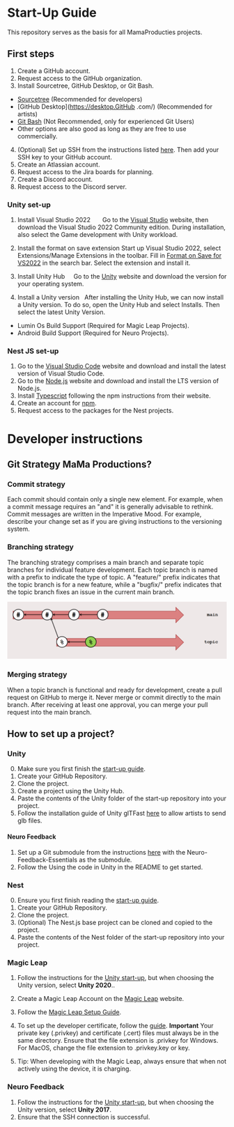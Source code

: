 # Start-Up Guide
This repository serves as the basis for all MamaProducties projects. 

## First steps
1. Create a GitHub account.
2. Request access to the GitHub organization.
3. Install Sourcetree, GitHub Desktop, or Git Bash.
- [Sourcetree](https://www.sourcetreeapp.com/) (Recommended for developers)
- [GitHub Desktop](https://desktop.GitHub .com/) (Recommended for artists)
- [Git Bash](https://gitforwindows.org/) (Not Recommended, only for experienced Git Users)
- Other options are also good as long as they are free to use commercially.
4. (Optional) Set up SSH from the instructions listed [here](https://docs.github.com/en/authentication/connecting-to-github-with-ssh). Then add your SSH key to your GitHub account.
5. Create an Atlassian account.
6. Request access to the Jira boards for planning.
7. Create a Discord account.
8. Request access to the Discord server.

### Unity set-up
1. Install Visual Studio 2022       
Go to the [Visual Studio](https://visualstudio.microsoft.com/vs/) website, then download the Visual Studio 2022 Community edition. During installation, also select the Game development with Unity workload.

2. Install the format on save extension
Start up Visual Studio 2022, select Extensions/Manage Extensions in the toolbar. Fill in [Format on Save for VS2022](https://marketplace.visualstudio.com/items?itemName=WinstonFeng.VSFormatOnSave2022) in the search bar. Select the extension and install it.

3. Install Unity Hub    
Go to the [Unity](https://unity.com/download) website and download the version for your operating system.

4. Install a Unity version  
After installing the Unity Hub, we can now install a Unity version. To do so, open the Unity Hub and select Installs. Then select the latest Unity Version.
- Lumin Os Build Support (Required for Magic Leap Projects).
- Android Build Support (Required for Neuro Projects).

### Nest JS set-up 
1. Go to the [Visual Studio Code](https://code.visualstudio.com/) website and download and install the latest version of Visual Studio Code.
2. Go to the [Node.js](https://nodejs.org/en/) website and download and install the LTS version of Node.js.
3. Install [Typescript](https://www.typescriptlang.org/download) following the npm instructions from their website.  
4. Create an account for [npm](https://www.npmjs.com/).
5. Request access to the packages for the Nest projects.

# Developer instructions
## Git Strategy MaMa Productions?
### Commit strategy
Each commit should contain only a single new element. For example, when a
commit message requires an "and" it is generally advisable to rethink. Commit
messages are written in the Imperative Mood. For example, describe your change set as if you are giving instructions to the versioning system.

### Branching strategy
The branching strategy comprises a main branch and separate topic branches for individual feature development. Each topic branch is named with a prefix to indicate the type of topic. A "feature/" prefix indicates that the topic branch is for a new feature, while a "bugfix/" prefix indicates that the topic branch fixes an issue in the current main branch.

![Branching Strategy GIT](./Images/BranchingStrategy.png?raw=true "Branching Strategy GIT")

### Merging strategy
When a topic branch is functional and ready for development, create a pull
request on GitHub to merge it. Never merge or commit directly to the main
branch. After receiving at least one approval, you can merge your pull request
into the main branch.

## How to set up a project?
### Unity
0. Make sure you first finish the [start-up guide](##Start-up-Guide).
1. Create your GitHub Repository.
2. Clone the project.
3. Create a project using the Unity Hub.
4. Paste the contents of the Unity folder of the start-up repository into your project.
5. Follow the installation guide of Unity glTFast [here](https://discussions.unity.com/t/changing-the-pivot-point-of-meshes/144/6) to allow artists to send glb files. 

#### Neuro Feedback
1. Set up a Git submodule from the instructions [here](https://confluence.atlassian.com/sourcetreekb/adding-a-submodule-subtree-with-sourcetree-785332086.html) with the Neuro-Feedback-Essentials as the submodule.
2. Follow the Using the code in Unity in the README to get started.

### Nest
0. Ensure you first finish reading the [start-up guide](##Start-up-Guide).
1. Create your GitHub Repository.
2. Clone the project.
3. (Optional) The Nest.js base project can be cloned and copied to the project.
4. Paste the contents of the Nest folder of the start-up repository into your project.

### Magic Leap 
1. Follow the instructions for the [Unity start-up](###Unity-Start-Up), but when choosing the Unity version, select <strong>Unity 2020</strong>..
2. Create a Magic Leap Account on the [Magic Leap](https://ml1-developer.magicleap.com/en-us/home) website.
2. Follow the [Magic Leap Setup Guide](https://ml1-developer.magicleap.com/en-us/learn/guides/set-up-development-environment).
3. To set up the developer certificate, follow the [guide](https://ml1-developer.magicleap.com/en-us/learn/guides/developer-certificates). <strong>Important</strong> Your private key (.privkey) and certificate (.cert) files must always be in the same directory. Ensure that the file extension is .privkey for Windows. For MacOS, change the file extension to .privkey.key or key. 

4. Tip: When developing with the Magic Leap, always ensure that when not actively using the device, it is charging.
 
 ### Neuro Feedback
1. Follow the instructions for the [Unity start-up](###Unity-Start-Up), but when choosing the Unity version, select <strong>Unity 2017</strong>.
2. Ensure that the SSH connection is successful.
